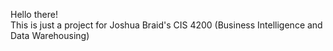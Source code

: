 Hello there! <br>
This is just a project for Joshua Braid's CIS 4200 (Business Intelligence and Data Warehousing)

